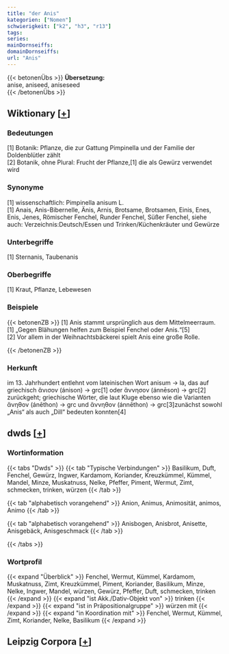 ```yaml
---
title: "der Anis"
kategorien: ["Nomen"]
schwierigkeit: ["k2", "h3", "r13"]
tags:
series:
mainDornseiffs:
domainDornseiffs:
url: "Anis"
---
```


{{< betonenÜbs >}}
**Übersetzung:**  
anise, aniseed, aniseseed  
{{< /betonenÜbs >}}

## Wiktionary [[+](https://de.wiktionary.org/wiki/Anis)]

### Bedeutungen
[1] Botanik: Pflanze, die zur Gattung Pimpinella und der Familie der Doldenblütler zählt  
[2] Botanik, ohne Plural: Frucht der Pflanze,[1] die als Gewürz verwendet wird  

### Synonyme
[1] wissenschaftlich: Pimpinella anisum L.  
[1] Anais, Anis-Bibernelle, Änis, Arnis, Brotsame, Brotsamen, Einis, Enes, Enis, Jenes, Römischer Fenchel, Runder Fenchel, Süßer Fenchel, siehe auch: Verzeichnis:Deutsch/Essen und Trinken/Küchenkräuter und Gewürze  

### Unterbegriffe
[1] Sternanis, Taubenanis  

### Oberbegriffe
[1] Kraut, Pflanze, Lebewesen  

### Beispiele
{{< betonenZB >}}
[1] Anis stammt ursprünglich  aus dem Mittelmeerraum.  
[1] „Gegen Blähungen helfen zum Beispiel Fenchel oder Anis.“[5]  
[2] Vor allem in der Weihnachtsbäckerei spielt Anis eine große Rolle.  

{{< /betonenZB >}}
### Herkunft
im 13. Jahrhundert entlehnt vom lateinischen Wort anisum → la, das auf griechisch ἄνισον (ánison) → grc[1] oder ἄννησον (ánnēson) → grc[2] zurückgeht; griechische Wörter, die laut Kluge ebenso wie die Varianten ἄνηθον (ánēthon) → grc und ἄννηθον (ánnēthon) → grc[3]zunächst sowohl „Anis“ als auch „Dill“ bedeuten konnten[4]  



## dwds [[+](https://www.dwds.de/wb/Anis)]

### Wortinformation
{{< tabs "Dwds" >}}
{{< tab "Typische Verbindungen" >}}
Basilikum, Duft, Fenchel, Gewürz, Ingwer, Kardamom, Koriander, Kreuzkümmel, Kümmel, Mandel, Minze, Muskatnuss, Nelke, Pfeffer, Piment, Wermut, Zimt, schmecken, trinken, würzen
{{< /tab >}}

{{< tab "alphabetisch vorangehend" >}}
Anion, Animus, Animosität, animos, Animo
{{< /tab >}}

{{< tab "alphabetisch vorangehend" >}}
Anisbogen, Anisbrot, Anisette, Anisgebäck, Anisgeschmack
{{< /tab >}}

{{< /tabs >}}

### Wortprofil
{{< expand "Überblick" >}} Fenchel, Wermut, Kümmel, Kardamom, Muskatnuss, Zimt, Kreuzkümmel, Piment, Koriander, Basilikum, Minze, Nelke, Ingwer, Mandel, würzen, Gewürz, Pfeffer, Duft, schmecken, trinken {{< /expand >}}
{{< expand "ist Akk./Dativ-Objekt von" >}} trinken {{< /expand >}}
{{< expand "ist in Präpositionalgruppe" >}} würzen mit {{< /expand >}}
{{< expand "in Koordination mit" >}} Fenchel, Wermut, Kümmel, Zimt, Koriander, Nelke, Basilikum {{< /expand >}}

## Leipzig Corpora [[+](https://corpora.uni-leipzig.de/en/res?word=Anis&corpusId=deu_newscrawl-public_2018)]

